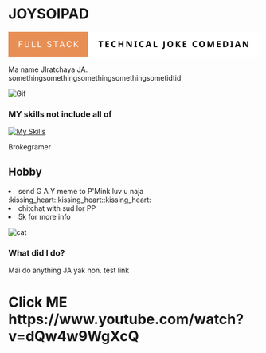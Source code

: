 <h1>JOYSOIPAD</h1>

![forthebadge](https://github.com/CEDT-Chula/For-The-Cedt-Badge/blob/main/badges/full-stack-technical-joke-comedian.svg)

Ma name JIratchaya JA. somethingsomethingsomethingsomethingsometidtid

![Gif](https://media2.giphy.com/media/mkhMTALnrYRLnuoe5P/giphy.gif)

### MY skills not include all of
[![My Skills](https://skillicons.dev/icons?i=js,html,css,python,cpp,bun)](https://skillicons.dev)

Brokegramer 

## Hobby
  <li>send G A Y meme to P'Mink luv u naja :kissing_heart::kissing_heart::kissing_heart:</li>
  <li>chitchat with sud lor PP</li>
  <li>5k for more info </li>

![cat](https://encrypted-tbn0.gstatic.com/images?q=tbn:ANd9GcRV-UrYIzs2u3MPXTvIPUHNbHhH-jdy_Z04Ig&s)

### What did I do?
Mai do anything JA yak non.
test link 
<h1>
Click ME https://www.youtube.com/watch?v=dQw4w9WgXcQ
</h1> 




